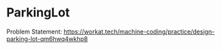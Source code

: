 # ParkingLot
Problem Statement: https://workat.tech/machine-coding/practice/design-parking-lot-qm6hwq4wkhp8
